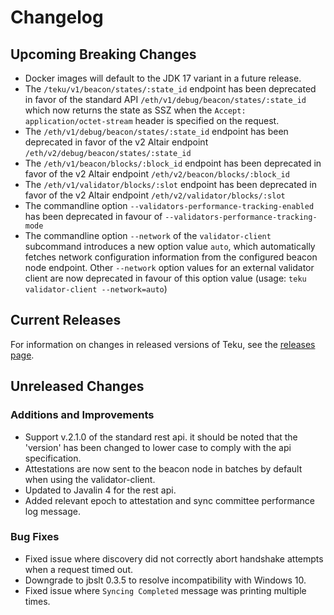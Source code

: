 # Changelog

## Upcoming Breaking Changes
- Docker images will default to the JDK 17 variant in a future release.
- The `/teku/v1/beacon/states/:state_id` endpoint has been deprecated in favor of the standard API `/eth/v1/debug/beacon/states/:state_id` which now returns the state as SSZ when the `Accept: application/octet-stream` header is specified on the request.
- The `/eth/v1/debug/beacon/states/:state_id` endpoint has been deprecated in favor of the v2 Altair endpoint `/eth/v2/debug/beacon/states/:state_id`
- The `/eth/v1/beacon/blocks/:block_id` endpoint has been deprecated in favor of the v2 Altair endpoint `/eth/v2/beacon/blocks/:block_id`
- The `/eth/v1/validator/blocks/:slot` endpoint has been deprecated in favor of the v2 Altair endpoint `/eth/v2/validator/blocks/:slot`
- The commandline option `--validators-performance-tracking-enabled` has been deprecated in favour of `--validators-performance-tracking-mode`
- The commandline option `--network` of the `validator-client` subcommand introduces a new option value `auto`, which automatically 
fetches network configuration information from the configured beacon node endpoint. Other `--network` option values for an external validator client 
 are now deprecated in favour of this option value (usage: `teku validator-client --network=auto`)
 
## Current Releases
For information on changes in released versions of Teku, see the [releases page](https://github.com/ConsenSys/teku/releases).

## Unreleased Changes


### Additions and Improvements
- Support v.2.1.0 of the standard rest api. it should be noted that the 'version' has been changed to lower case to comply with the api specification.
- Attestations are now sent to the beacon node in batches by default when using the validator-client.
- Updated to Javalin 4 for the rest api.
- Added relevant epoch to attestation and sync committee performance log message.

### Bug Fixes
- Fixed issue where discovery did not correctly abort handshake attempts when a request timed out.
- Downgrade to jbslt 0.3.5 to resolve incompatibility with Windows 10.
- Fixed issue where `Syncing Completed` message was printing multiple times.